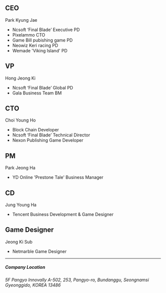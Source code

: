 ## CEO

Park Kyung Jae
+ Ncsoft ‘Final Blade’ Executive PD
+ Pixelammo CTO
+ Game Bill pubishing game PD
+ Neowiz Keri racing PD
+ Wemade 'Viking Island' PD

## VP

Hong Jeong Ki
+ Ncsoft ‘Final Blade’ Global PD
+ Gala Business Team BM

## CTO

Choi Young Ho
+ Block Chain Developer
+ Ncsoft ‘Final Blade’ Technical Director
+ Nexon Publishing Game Developer

## PM

Park Jeong Ha
+ YD Online 'Prestone Tale' Business Manager

## CD

Jung Young Ha
+ Tencent Business Development & Game Designer

## Game Designer

Jeong Ki Sub
+ Netmarble Game Designer

* * * 
##### Company Location
###### 5F Pangyo Innovally A-502, 253, Pangyo-ro, Bundanggu, Seongnamsi Gyeonggido, KOREA 13486
